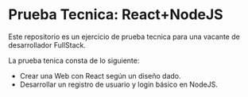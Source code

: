 # Prueba Tecnica: React+NodeJS

Este repositorio es un ejercicio de prueba tecnica para una vacante de desarrollador FullStack.

La prueba tenica consta de lo siguiente:
- Crear una Web con React según un diseño dado.
- Desarrollar un registro de usuario y login básico en NodeJS.
